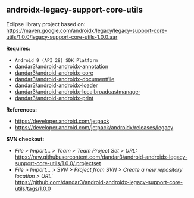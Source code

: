 ## androidx-legacy-support-core-utils

Eclipse library project based on:<br/>
https://maven.google.com/androidx/legacy/legacy-support-core-utils/1.0.0/legacy-support-core-utils-1.0.0.aar

**Requires:**
- `Android 9 (API 28) SDK Platform`
- [dandar3/android-androidx-annotation](https://github.com/dandar3/android-androidx-annotation/tree/1.0.0)
- [dandar3/android-androidx-core](https://github.com/dandar3/android-androidx-core/tree/1.0.0)
- [dandar3/android-androidx-documentfile](https://github.com/dandar3/android-androidx-documentfile/tree/1.0.0)
- [dandar3/android-androidx-loader](https://github.com/dandar3/android-androidx-loader/tree/1.0.0)
- [dandar3/android-androidx-localbroadcastmanager](https://github.com/dandar3/android-androidx-localbroadcastmanager/tree/1.0.0)
- [dandar3/android-androidx-print](https://github.com/dandar3/android-androidx-print/tree/1.0.0)

**References:**
- https://developer.android.com/jetpack
- https://developer.android.com/jetpack/androidx/releases/legacy

**SVN checkout:**
- _File > Import... > Team > Team Project Set > URL:_<br/>
  https://raw.githubusercontent.com/dandar3/android-androidx-legacy-support-core-utils/1.0.0/.projectset
- _File > Import... > SVN > Project from SVN > Create a new repository location > URL:_<br/>
  https://github.com/dandar3/android-androidx-legacy-support-core-utils/tags/1.0.0
